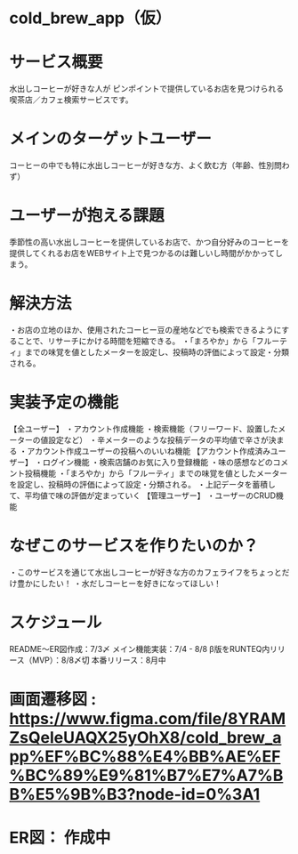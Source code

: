 # cold_brew_app（仮）

# サービス概要
水出しコーヒーが好きな人が
ピンポイントで提供しているお店を見つけられる
喫茶店／カフェ検索サービスです。

# メインのターゲットユーザー
コーヒーの中でも特に水出しコーヒーが好きな方、よく飲む方（年齢、性別問わず）

# ユーザーが抱える課題
季節性の高い水出しコーヒーを提供しているお店で、かつ自分好みのコーヒーを提供してくれるお店をWEBサイト上で見つかるのは難しいし時間がかかってしまう。

# 解決方法
・お店の立地のほか、使用されたコーヒー豆の産地などでも検索できるようにすることで、リサーチにかける時間を短縮できる。
・「まろやか」から「フルーティ」までの味覚を値としたメーターを設定し、投稿時の評価によって設定・分類される。

# 実装予定の機能
【全ユーザー】
・アカウント作成機能
・検索機能（フリーワード、設置したメーターの値設定など）
・辛メーターのような投稿データの平均値で辛さが決まる
・アカウント作成ユーザーの投稿へのいいね機能
【アカウント作成済みユーザー】
・ログイン機能
・検索店舗のお気に入り登録機能
・味の感想などのコメント投稿機能
・「まろやか」から「フルーティ」までの味覚を値としたメーターを設定し、投稿時の評価によって設定・分類される。
・上記データを蓄積して、平均値で味の評価が定まっていく
【管理ユーザー】
・ユーザーのCRUD機能

# なぜこのサービスを作りたいのか？
・このサービスを通じて水出しコーヒーが好きな方のカフェライフをちょっとだけ豊かにしたい！
・水だしコーヒーを好きになってほしい！

# スケジュール
README〜ER図作成：7/3〆
メイン機能実装：7/4 - 8/8
β版をRUNTEQ内リリース（MVP）：8/8〆切
本番リリース：8月中

# 画面遷移図 : https://www.figma.com/file/8YRAMZsQeleUAQX25yOhX8/cold_brew_app%EF%BC%88%E4%BB%AE%EF%BC%89%E9%81%B7%E7%A7%BB%E5%9B%B3?node-id=0%3A1
# ER図： 作成中